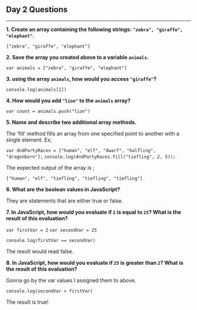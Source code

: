 ## Day 2 Questions

___

**1. Create an array containing the following strings: `"zebra", "giraffe", "elephant"`.**

```["zebra", "giraffe", "elephant"]```

**2. Save the array you created above to a variable `animals`.**

```var animals = ["zebra", "giraffe", "elephant"]```

**3. using the array `animals`, how would you access `"giraffe"`?**

```console.log(animals[1])```

**4. How would you add `"lion"` to the `animals` array?**

```var count = animals.push("lion")```

**5. Name and describe two additional array methods.**

The 'fill' method fills an array from one specified point to another with a single element. Ex;

```var dndPartyRaces = ["human", "elf", "dwarf", "halfling", "dragonborn"];```
```console.log(dndPartyRaces.fill("tiefling", 2, 5));```

The expected output of the array is ;

```["human", "elf", "tiefling", "tiefling", "tiefling"]```

**6. What are the boolean values in JavaScript?**

They are statements that are either true or false.

**7. In JavaScript, how would you evaluate if `2` is equal to `25`? What is the result of this evaluation?**

```var firstVar = 2```
```var secondVar = 25```

```console.log(firstVar == secondVar)```

The result would read false.

**8. In JavaScript, how would you evaluate if `25` is greater than `2`? What is the result of this evaluation?**

Gonna go by the var values I assigned them to above.

```console.log(secondVar > firstVar)```

The result is true!
